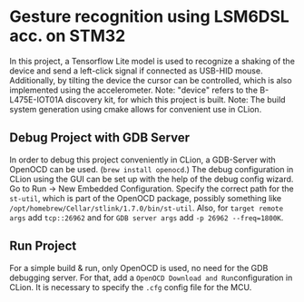 # Gesture recognition using LSM6DSL acc. on STM32

In this project, a Tensorflow Lite model is used to recognize a shaking of the device and send a left-click signal if connected as USB-HID mouse. Additionally, by tilting the device the cursor can be controlled, which is also implemented using the accelerometer.
Note: "device" refers to the B-L475E-IOT01A discovery kit, for which this project is built.
Note: The build system generation using cmake allows for convenient use in CLion.

## Debug Project with GDB Server
In order to debug this project conveniently in CLion, a GDB-Server with OpenOCD can be used. (`brew install openocd`.)
The debug configuration in CLion using the GUI can be set up with the help of the debug config wizard. Go to Run -> New Embedded Configuration. Specify the correct path for the `st-util`, which is part of the OpenOCD package, possibly something like `/opt/homebrew/Cellar/stlink/1.7.0/bin/st-util`.
    Also, for `target remote args` add `tcp::26962` and for `GDB server args` add `-p 26962 --freq=1800K`.

## Run Project
For a simple build & run, only OpenOCD is used, no need for the GDB debugging server. For that, add a `OpenOCD Download and Run`configuration in CLion. It is necessary to specify the `.cfg` config file for the MCU.
